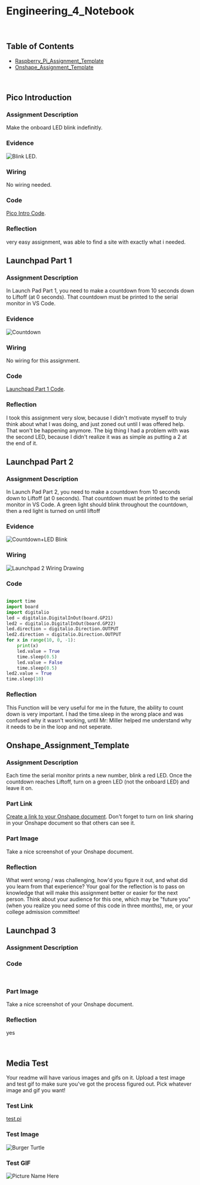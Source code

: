# Engineering_4_Notebook

&nbsp;

## Table of Contents
* [Raspberry_Pi_Assignment_Template](#Raspberry_Pi_Assignment_Template)
* [Onshape_Assignment_Template](#Onshape_Assignment_Template)

&nbsp;

## Pico Introduction

### Assignment Description

Make the onboard LED blink indefinitly.

### Evidence 

![Blink LED](https://github.com/AnthonyMedina3654/Engineering_4_Notebook/blob/3462a996b2eeadcb00cb28079f79c7d27fd154db/images/ezgif-4-b8aa48933f.gif).

### Wiring

No wiring needed. 

### Code

[Pico Intro Code]().

### Reflection

very easy assignment, was able to find a site with exactly what i needed.  

## Launchpad Part 1

### Assignment Description

In Launch Pad Part 1, you need to make a countdown from 10 seconds down to Liftoff (at 0 seconds). That countdown must be printed to the serial monitor in VS Code.

### Evidence 

![Countdown](https://github.com/AnthonyMedina3654/Engineering_4_Notebook/blob/abcac30f267bf01eaf861d7e6ab640e1989f2bf6/images/ezgif-4-6daeb68d3f.gif)

### Wiring

No wiring for this assignment.

### Code

[Launchpad Part 1 Code](https://github.com/AnthonyMedina3654/Engineering_4_Notebook/blob/main/raspberry-pi/launchpad1.py).

### Reflection

I took this assignment very slow, because I didn't motivate myself to truly think about what I was doing, and just zoned out until I was offered help. That won't be happening anymore. The big thing I had a problem with was the second LED, because I didn't realize it was as simple as putting a 2 at the end of it.

## Launchpad Part 2

### Assignment Description

In Launch Pad Part 2, you need to make a countdown from 10 seconds down to Liftoff (at 0 seconds). That countdown must be printed to the serial monitor in VS Code. A green light should blink throughout the countdown, then a red light is turned on until liftoff

### Evidence 

![Countdown+LED Blink](https://github.com/AnthonyMedina3654/Engineering_4_Notebook/blob/4217ac6e8c316182bb8462d92f958a942b95f084/images/ezgif-2-4109dd0a23.gif)

### Wiring

![Launchpad 2 Wiring Drawing](https://github.com/AnthonyMedina3654/Engineering_4_Notebook/blob/77326cba3618811c08de93ec3fce038bfa62e793/images/image0.jpeg)  

### Code

```python

import time
import board
import digitalio
led = digitalio.DigitalInOut(board.GP21)
led2 = digitalio.DigitalInOut(board.GP22)
led.direction = digitalio.Direction.OUTPUT
led2.direction = digitalio.Direction.OUTPUT
for x in range(10, 0, -1):
    print(x) 
    led.value = True
    time.sleep(0.5)
    led.value = False
    time.sleep(0.5)
led2.value = True
time.sleep(10)

```

### Reflection

This Function will be very useful for me in the future, the ability to count down is very important. I had the time.sleep in the wrong place and was confused why it wasn't working, until Mr: Miller helped me understand why it needs to be in the loop and not seperate. 


## Onshape_Assignment_Template

### Assignment Description

Each time the serial monitor prints a new number, blink a red LED. Once the countdown reaches Liftoff, turn on a green LED (not the onboard LED) and leave it on.

### Part Link 

[Create a link to your Onshape document](https://cvilleschools.onshape.com/documents/003e413cee57f7ccccaa15c2/w/ea71050bb283bf3bf088c96c/e/c85ae532263d3b551e1795d0?renderMode=0&uiState=62d9b9d7883c4f335ec42021). Don't forget to turn on link sharing in your Onshape document so that others can see it. 

### Part Image

Take a nice screenshot of your Onshape document. 

### Reflection

What went wrong / was challenging, how'd you figure it out, and what did you learn from that experience? Your goal for the reflection is to pass on knowledge that will make this assignment better or easier for the next person. Think about your audience for this one, which may be "future you" (when you realize you need some of this code in three months), me, or your college admission committee!

## Launchpad 3

### Assignment Description

### Code 

```python



```


### Part Image

Take a nice screenshot of your Onshape document. 

### Reflection

yes

&nbsp;

## Media Test

Your readme will have various images and gifs on it. Upload a test image and test gif to make sure you've got the process figured out. Pick whatever image and gif you want!

### Test Link
 [test.pi](https://github.com/AnthonyMedina3654/Engineering_4_Notebook/blob/main/raspberry-pi/test.py)
### Test Image
![Burger Turtle](images/TurtleBurger.jfif)  
### Test GIF
![Picture Name Here](https://github.com/AnthonyMedina3654/Engineering_4_Notebook/blob/main/images/Dance.gif?raw=true)  
